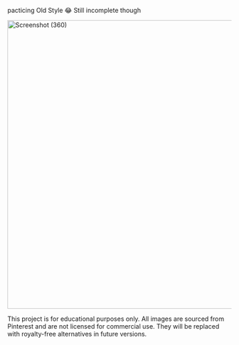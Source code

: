 pacticing Old Style 😂 Still incomplete though



<img width="1366" height="649" alt="Screenshot (360)" src="https://github.com/user-attachments/assets/20947e46-6f07-423f-b67b-3b03764fda77" />





This project is for educational purposes only. All images are sourced from Pinterest and are not licensed for commercial use. They will be replaced with royalty-free alternatives in future versions.
